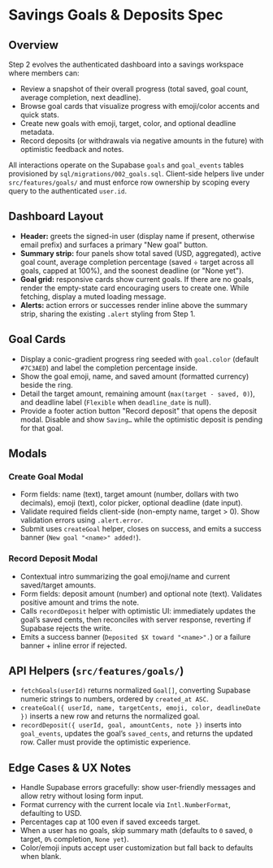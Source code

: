 # Savings Goals & Deposits Spec

## Overview
Step 2 evolves the authenticated dashboard into a savings workspace where members can:
- Review a snapshot of their overall progress (total saved, goal count, average completion, next deadline).
- Browse goal cards that visualize progress with emoji/color accents and quick stats.
- Create new goals with emoji, target, color, and optional deadline metadata.
- Record deposits (or withdrawals via negative amounts in the future) with optimistic feedback and notes.

All interactions operate on the Supabase `goals` and `goal_events` tables provisioned by `sql/migrations/002_goals.sql`. Client-side helpers live under `src/features/goals/` and must enforce row ownership by scoping every query to the authenticated `user.id`.

## Dashboard Layout
- **Header:** greets the signed-in user (display name if present, otherwise email prefix) and surfaces a primary "New goal" button.
- **Summary strip:** four panels show total saved (USD, aggregated), active goal count, average completion percentage (saved ÷ target across all goals, capped at 100%), and the soonest deadline (or "None yet").
- **Goal grid:** responsive cards show current goals. If there are no goals, render the empty-state card encouraging users to create one. While fetching, display a muted loading message.
- **Alerts:** action errors or successes render inline above the summary strip, sharing the existing `.alert` styling from Step 1.

## Goal Cards
- Display a conic-gradient progress ring seeded with `goal.color` (default `#7C3AED`) and label the completion percentage inside.
- Show the goal emoji, name, and saved amount (formatted currency) beside the ring.
- Detail the target amount, remaining amount (`max(target - saved, 0)`), and deadline label (`Flexible` when `deadline_date` is null).
- Provide a footer action button "Record deposit" that opens the deposit modal. Disable and show `Saving…` while the optimistic deposit is pending for that goal.

## Modals
### Create Goal Modal
- Form fields: name (text), target amount (number, dollars with two decimals), emoji (text), color picker, optional deadline (date input).
- Validate required fields client-side (non-empty name, target > 0). Show validation errors using `.alert.error`.
- Submit uses `createGoal` helper, closes on success, and emits a success banner (`New goal "<name>" added!`).

### Record Deposit Modal
- Contextual intro summarizing the goal emoji/name and current saved/target amounts.
- Form fields: deposit amount (number) and optional note (text). Validates positive amount and trims the note.
- Calls `recordDeposit` helper with optimistic UI: immediately updates the goal’s saved cents, then reconciles with server response, reverting if Supabase rejects the write.
- Emits a success banner (`Deposited $X toward "<name>".`) or a failure banner + inline error if rejected.

## API Helpers (`src/features/goals/`)
- `fetchGoals(userId)` returns normalized `Goal[]`, converting Supabase numeric strings to numbers, ordered by `created_at ASC`.
- `createGoal({ userId, name, targetCents, emoji, color, deadlineDate })` inserts a new row and returns the normalized goal.
- `recordDeposit({ userId, goal, amountCents, note })` inserts into `goal_events`, updates the goal’s `saved_cents`, and returns the updated row. Caller must provide the optimistic experience.

## Edge Cases & UX Notes
- Handle Supabase errors gracefully: show user-friendly messages and allow retry without losing form input.
- Format currency with the current locale via `Intl.NumberFormat`, defaulting to USD.
- Percentages cap at 100 even if saved exceeds target.
- When a user has no goals, skip summary math (defaults to `0` saved, `0` target, `0%` completion, `None yet`).
- Color/emoji inputs accept user customization but fall back to defaults when blank.
